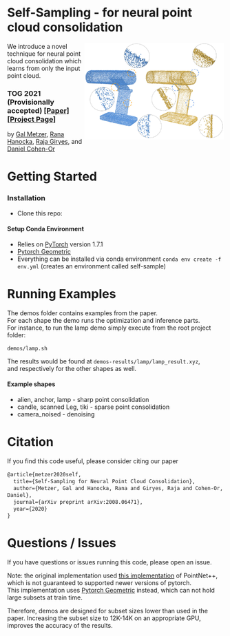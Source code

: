 # Self-Sampling - for neural point cloud consolidation
<img src='docs/images/lamp-teaser.jpg' align="right" width=325>
We introduce a novel technique for neural point cloud consolidation
which learns from only the input point cloud.

### TOG 2021 (Provisionally accepted) [[Paper]](https://arxiv.org/abs/2008.06471) [[Project Page]](https://galmetzer.github.io/self-sample/)<br>
by [Gal Metzer](https://galmetzer.github.io/), [Rana Hanocka](https://www.cs.tau.ac.il/~hanocka/), [Raja Giryes](http://web.eng.tau.ac.il/~raja), and [Daniel Cohen-Or](https://danielcohenor.com/)

# Getting Started

### Installation
- Clone this repo:

#### Setup Conda Environment
- Relies on [PyTorch](https://pytorch.org/) version 1.7.1 <br>
- [Pytorch Geometric](https://github.com/rusty1s/pytorch_geometric) 
- Everything can be installed via conda environment `conda env create -f env.yml` (creates an environment called self-sample)
  
# Running Examples
The demos folder contains examples from the paper.<br>
For each shape the demo runs the optimization and inference parts. <br>
For instance, to run the lamp demo simply execute from the root project folder: 
```
demos/lamp.sh
```

The results would be found at `demos-results/lamp/lamp_result.xyz`,
</br>
and respectively for the other shapes as well.

#### Example shapes

- alien, anchor, lamp - sharp point consolidation
- candle, scanned Leg, tiki - sparse point consolidation
- camera_noised - denoising 


# Citation
If you find this code useful, please consider citing our paper
```
@article{metzer2020self,
  title={Self-Sampling for Neural Point Cloud Consolidation},
  author={Metzer, Gal and Hanocka, Rana and Giryes, Raja and Cohen-Or, Daniel},
  journal={arXiv preprint arXiv:2008.06471},
  year={2020}
}
```

# Questions / Issues
If you have questions or issues running this code, please open an issue.

Note: the original implementation used [this implementation](https://github.com/erikwijmans/Pointnet2_PyTorch)
of PointNet++, which is not guaranteed to supported newer versions of pytorch. 
</br>
This implementation uses [Pytorch Geometric](https://github.com/rusty1s/pytorch_geometric) instead,
which can not hold large subsets at train time.

Therefore, demos are designed for subset sizes lower than used in the paper.
Increasing the subset size to 12K-14K on an appropriate GPU, improves the accuracy of the results.
